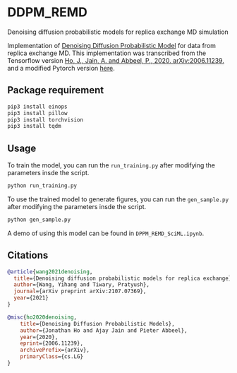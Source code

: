 # DDPM_REMD
Denoising diffusion probabilistic models for replica exchange MD simulation


Implementation of <a href="https://arxiv.org/abs/2006.11239">Denoising Diffusion Probabilistic Model</a> for data from replica exchange MD. This implementation was transcribed from the  Tensorflow version <a href="https://github.com/hojonathanho/diffusion">Ho, J., Jain, A. and Abbeel, P., 2020. arXiv:2006.11239.</a> and a modified Pytorch version <a href="https://github.com/lucidrains/denoising-diffusion-pytorch">here</a>. 


## Package requirement
```bash
pip3 install einops
pip3 install pillow
pip3 install torchvision
pip3 install tqdm
```

## Usage
To train the model, you can run the `run_training.py` after modifying the parameters insde the script.
```bash
python run_training.py
```
To use the trained model to generate figures, you can run the `gen_sample.py` after modifying the parameters insde the script.
```bash
python gen_sample.py
```

A demo of using this model can be found in `DPPM_REMD_SciML.ipynb`.

## Citations

```bibtex
@article{wang2021denoising,
  title={Denoising diffusion probabilistic models for replica exchange},
  author={Wang, Yihang and Tiwary, Pratyush},
  journal={arXiv preprint arXiv:2107.07369},
  year={2021}
}
```

```bibtex
@misc{ho2020denoising,
    title={Denoising Diffusion Probabilistic Models},
    author={Jonathan Ho and Ajay Jain and Pieter Abbeel},
    year={2020},
    eprint={2006.11239},
    archivePrefix={arXiv},
    primaryClass={cs.LG}
}
```
